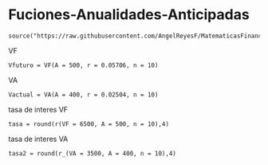 # Fuciones-Anualidades-Anticipadas

```
source("https://raw.githubusercontent.com/AngelReyesF/MatematicasFinancieras/refs/heads/main/FormulasInteresSimple.")
```
VF
```
Vfuturo = VF(A = 500, r = 0.05706, n = 10)
```
VA
```
Vactual = VA(A = 400, r = 0.02504, n = 10)
```
tasa de interes VF
```
tasa = round(r(VF = 6500, A = 500, n = 10),4)
```
tasa de interes VA
```
tasa2 = round(r_(VA = 3500, A = 400, n = 10),4)
```
